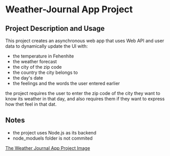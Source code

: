 # Weather-Journal App Project

## Project Description and Usage
This project creates an asynchronous web app that uses Web API and user data to dynamically update the UI with:

- the temperature in Fehenhite
- the weather forecast
- the city of the zip code
- the country the city belongs to
- the day's date
- the feelings and the words the user entered earlier

the project requires the user to enter the zip code of the city they want to know its weather in that day, and also requires them if they want to express how thet feel in that dat.

## Notes
- the project uses Node.js as its backend
- node_moduels folder is not commited

<a href="https://drive.google.com/file/d/13j4vCkbakCfS3p4b16RZvj266zcpHGPp/view?usp=share_link">The Weather Journal App Project Image</a>


